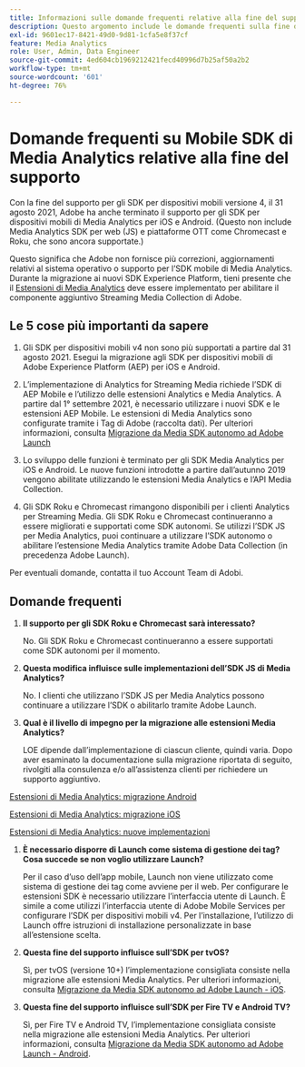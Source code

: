 ```yaml
---
title: Informazioni sulle domande frequenti relative alla fine del supporto dell’SDK di Media Analytics
description: Questo argomento include le domande frequenti sulla fine del supporto per gli SDK Media Analytics.
exl-id: 9601ec17-8421-49d0-9d81-1cfa5e8f37cf
feature: Media Analytics
role: User, Admin, Data Engineer
source-git-commit: 4ed604cb1969212421fecd40996d7b25af50a2b2
workflow-type: tm+mt
source-wordcount: '601'
ht-degree: 76%

---
```


# Domande frequenti su Mobile SDK di Media Analytics relative alla fine del supporto

Con la fine del supporto per gli SDK per dispositivi mobili versione 4, il 31 agosto 2021, Adobe ha anche terminato il supporto per gli SDK per dispositivi mobili di Media Analytics per iOS e Android. (Questo non include Media Analytics SDK per web (JS) e piattaforme OTT come Chromecast e Roku, che sono ancora supportate.)

Questo significa che Adobe non fornisce più correzioni, aggiornamenti relativi al sistema operativo o supporto per l’SDK mobile di Media Analytics. Durante la migrazione ai nuovi SDK Experience Platform, tieni presente che il [Estensioni di Media Analytics](https://developer.adobe.com/client-sdks/documentation/adobe-media-analytics/) deve essere implementato per abilitare il componente aggiuntivo Streaming Media Collection di Adobe.


## Le 5 cose più importanti da sapere

1. Gli SDK per dispositivi mobili v4 non sono più supportati a partire dal 31 agosto 2021. Esegui la migrazione agli SDK per dispositivi mobili di Adobe Experience Platform (AEP) per iOS e Android.

1. L’implementazione di Analytics for Streaming Media richiede l’SDK di AEP Mobile e l’utilizzo delle estensioni Analytics e Media Analytics. A partire dal 1° settembre 2021, è necessario utilizzare i nuovi SDK e le estensioni AEP Mobile.  Le estensioni di Media Analytics sono configurate tramite i Tag di Adobe (raccolta dati). Per ulteriori informazioni, consulta [Migrazione da Media SDK autonomo ad Adobe Launch](/help/legacy/sdk-to-launch/sdk-to-launch-migration.md)

1. Lo sviluppo delle funzioni è terminato per gli SDK Media Analytics per iOS e Android. Le nuove funzioni introdotte a partire dall’autunno 2019 vengono abilitate utilizzando le estensioni Media Analytics e l’API Media Collection.

1. Gli SDK Roku e Chromecast rimangono disponibili per i clienti Analytics per Streaming Media. Gli SDK Roku e Chromecast continueranno a essere migliorati e supportati come SDK autonomi. Se utilizzi l’SDK JS per Media Analytics, puoi continuare a utilizzare l’SDK autonomo o abilitare l’estensione Media Analytics tramite Adobe Data Collection (in precedenza Adobe Launch).

Per eventuali domande, contatta il tuo Account Team di Adobi.

## Domande frequenti

1. **Il supporto per gli SDK Roku e Chromecast sarà interessato?**

   No.  Gli SDK Roku e Chromecast continueranno a essere supportati come SDK autonomi per il momento.

1. **Questa modifica influisce sulle implementazioni dell’SDK JS di Media Analytics?**

   No.  I clienti che utilizzano l’SDK JS per Media Analytics possono continuare a utilizzare l’SDK o abilitarlo tramite Adobe Launch.

1. **Qual è il livello di impegno per la migrazione alle estensioni Media Analytics?**

   LOE dipende dall’implementazione di ciascun cliente, quindi varia.  Dopo aver esaminato la documentazione sulla migrazione riportata di seguito, rivolgiti alla consulenza e/o all’assistenza clienti per richiedere un supporto aggiuntivo.

[Estensioni di Media Analytics: migrazione Android](/help/legacy/sdk-to-launch/sdk-to-launch-migration-platforms/sdk-to-launch-migration-android.md)

[Estensioni di Media Analytics: migrazione iOS](/help/legacy/sdk-to-launch/sdk-to-launch-migration-platforms/sdk-to-launch-migration-ios.md)

   [Estensioni di Media Analytics: nuove implementazioni](https://developer.adobe.com/client-sdks/documentation/adobe-media-analytics/)

1. **È necessario disporre di Launch come sistema di gestione dei tag? Cosa succede se non voglio utilizzare Launch?**

   Per il caso d’uso dell’app mobile, Launch non viene utilizzato come sistema di gestione dei tag come avviene per il web. Per configurare le estensioni SDK è necessario utilizzare l’interfaccia utente di Launch. È simile a come utilizzi l’interfaccia utente di Adobe Mobile Services per configurare l’SDK per dispositivi mobili v4. Per l’installazione, l’utilizzo di Launch offre istruzioni di installazione personalizzate in base all’estensione scelta.

1. **Questa fine del supporto influisce sull’SDK per tvOS?**

   Sì, per tvOS (versione 10+) l’implementazione consigliata consiste nella migrazione alle estensioni Media Analytics. Per ulteriori informazioni, consulta [Migrazione da Media SDK autonomo ad Adobe Launch - iOS](/help/legacy/sdk-to-launch/sdk-to-launch-migration-platforms/sdk-to-launch-migration-ios.md).

1. **Questa fine del supporto influisce sull’SDK per Fire TV e Android TV?**

   Sì, per Fire TV e Android TV, l’implementazione consigliata consiste nella migrazione alle estensioni Media Analytics. Per ulteriori informazioni, consulta [Migrazione da Media SDK autonomo ad Adobe Launch - Android](/help/legacy/sdk-to-launch/sdk-to-launch-migration-platforms/sdk-to-launch-migration-android.md).
